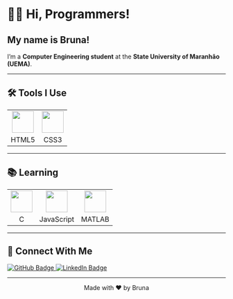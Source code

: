 # 👩‍💻 Hi, Programmers!  

## My name is **Bruna**!

I’m a **Computer Engineering student** at the **State University of Maranhão (UEMA)**. 

---

## 🛠 Tools I Use
<table>
  <tr>
    <td align="center"><img src="https://cdn.jsdelivr.net/gh/devicons/devicon/icons/html5/html5-original.svg" width="50" height="50" /></td>
    <td align="center"><img src="https://cdn.jsdelivr.net/gh/devicons/devicon/icons/css3/css3-original.svg" width="50" height="50" /></td>
  </tr>
  <tr>
    <td align="center">HTML5</td>
    <td align="center">CSS3</td>
  </tr>
</table>

---

## 📚  Learning
<table>
  <tr>
    <td align="center"><img src="https://cdn.jsdelivr.net/gh/devicons/devicon/icons/c/c-original.svg" width="50" height="50" /></td>
    <td align="center"><img src="https://cdn.jsdelivr.net/gh/devicons/devicon/icons/javascript/javascript-original.svg" width="50" height="50" /></td>
    <td align="center"><img src="https://cdn.jsdelivr.net/gh/devicons/devicon/icons/matlab/matlab-original.svg" width="50" height="50" /></td>
  </tr>
  <tr>
    <td align="center">C</td>
    <td align="center">JavaScript</td>
    <td align="center">MATLAB</td>
  </tr>
</table>

---

## 🔗 Connect With Me
<p>
  <a href="https://github.com/danielebru" target="_blank">
    <img src="https://img.shields.io/badge/GitHub-100000?style=for-the-badge&logo=github&logoColor=white" alt="GitHub Badge" />
  </a>
  <a href="https://instagram.com/bruwlimaa" target="_blank">
    <img src="https://img.shields.io/badge/LinkedIn-0077B5?style=for-the-badge&logo=linkedin&logoColor=white" alt="LinkedIn Badge" />
  </a>
</p>

---

<p align="center">Made with ❤️ by Bruna</p>
